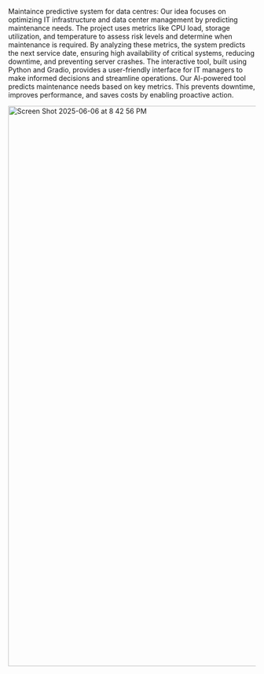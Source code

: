 Maintaince predictive system for data centres:
Our idea focuses on optimizing IT infrastructure and data center management by predicting maintenance needs. 
The project uses metrics like CPU load, storage utilization, and temperature to assess risk levels and determine when maintenance is required. 
By analyzing these metrics, the system predicts the next service date, ensuring high availability of critical systems, reducing downtime, and preventing server crashes. 
The interactive tool, built using Python and Gradio, provides a user-friendly interface for IT managers to make informed decisions and streamline operations. 
Our AI-powered tool predicts maintenance needs based on key metrics. This prevents downtime, improves performance, and saves costs by enabling proactive action.

<img width="1140" alt="Screen Shot 2025-06-06 at 8 42 56 PM" src="https://github.com/user-attachments/assets/1ec53a14-74af-4275-b2f2-d77fd457e1e7" />

